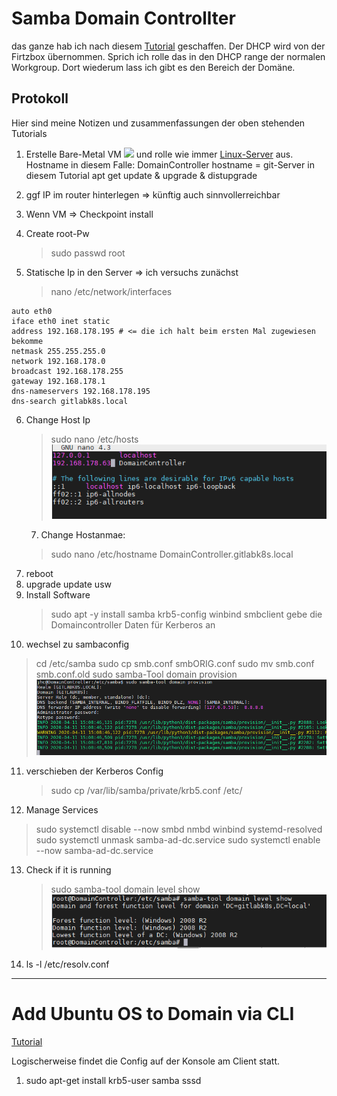 # Samba Domain Controllter

das ganze hab ich nach diesem [Tutorial](https://www.youtube.com/watch?v=Rf7Hk8qWt1Q) geschaffen. Der DHCP wird von der Firtzbox übernommen.
Sprich ich rolle das in den DHCP range der normalen Workgroup. Dort wiederum lass ich gibt es den Bereich der Domäne. 

## Protokoll
Hier sind meine Notizen und zusammenfassungen der oben stehenden Tutorials
1. Erstelle Bare-Metal VM
![](imgs/2020-04-11-07-43-08.png)
und rolle wie immer [Linux-Server](./../RolloutUbunutServerOnHyperV/RolloutUbuntuServerHyperV.md) aus.
Hostname in diesem Falle: DomainController
hostname = git-Server in diesem Tutorial
apt get update & upgrade & distupgrade
2. ggf IP im router hinterlegen => künftig auch sinnvollerreichbar
3. Wenn VM => Checkpoint install


4. Create root-Pw
   >sudo passwd root
5. Statische Ip in den Server => ich versuchs zunächst
   > nano /etc/network/interfaces

```
auto eth0
iface eth0 inet static 
address 192.168.178.195 # <= die ich halt beim ersten Mal zugewiesen bekomme
netmask 255.255.255.0
network 192.168.178.0
broadcast 192.168.178.255
gateway 192.168.178.1
dns-nameservers 192.168.178.195
dns-search gitlabk8s.local
```
6. Change Host Ip
   >sudo nano /etc/hosts
   ![](imgs/2020-04-11-14-42-10.png)
   7. Change Hostanmae:
   > sudo nano /etc/hostname
   DomainController.gitlabk8s.local
7. reboot
8. upgrade update usw
9. Install Software
    >  sudo apt -y install samba krb5-config winbind smbclient
    gebe die Domaincontroller Daten für Kerberos an
10. wechsel zu sambaconfig
>cd /etc/samba
>sudo cp smb.conf smbORIG.conf
>sudo mv smb.conf smb.conf.old
>sudo samba-Tool domain provision
![](imgs/2020-04-11-15-09-00.png)

11. verschieben der Kerberos Config
    > sudo cp /var/lib/samba/private/krb5.conf /etc/

12. Manage Services
>sudo systemctl disable --now smbd nmbd winbind systemd-resolved
>sudo systemctl unmask samba-ad-dc.service
>sudo systemctl enable --now samba-ad-dc.service

13. Check if it is running
    >sudo samba-tool domain level show
    ![](imgs/2020-04-11-15-18-24.png)
14. ls -l /etc/resolv.conf


-----
# Add Ubuntu OS to Domain via CLI
[Tutorial](https://blog.netnerds.net/2016/04/joining-ubuntu-to-an-active-directory-domain/)

Logischerweise findet die Config auf der Konsole am Client statt. 

1. sudo apt-get install krb5-user samba sssd
